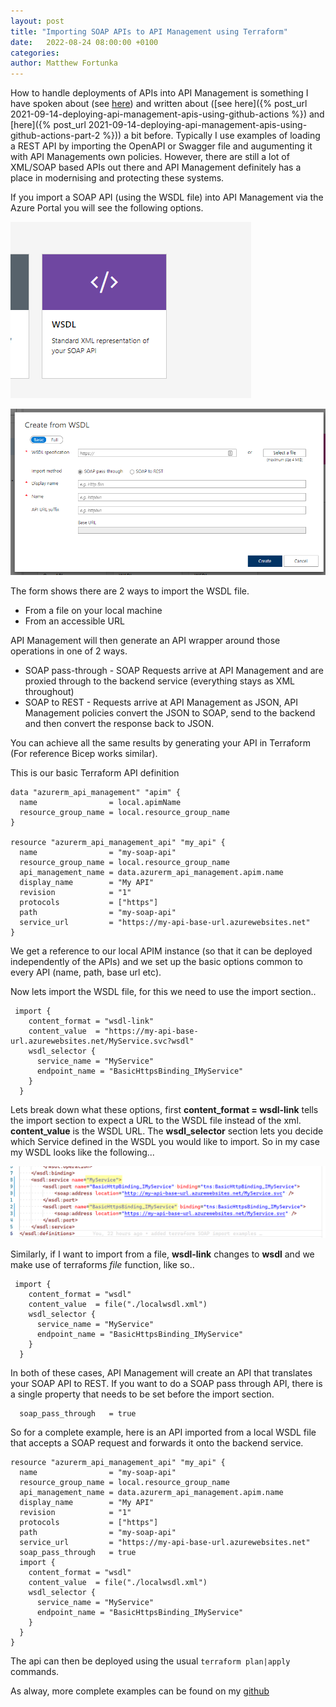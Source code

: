 ```yaml
---
layout: post
title: "Importing SOAP APIs to API Management using Terraform"
date:   2022-08-24 08:00:00 +0100
categories: 
author: Matthew Fortunka
---
```

How to handle deployments of APIs into API Management is something I have spoken about (see [here](https://docs.microsoft.com/en-us/shows/lunchbytes/devops-api-management)) and written about ([see here]({% post_url 2021-09-14-deploying-api-management-apis-using-github-actions %}) and [here]({% post_url 2021-09-14-deploying-api-management-apis-using-github-actions-part-2 %})) a bit before.  Typically I use examples of loading a REST API by importing the OpenAPI or Swagger file and augumenting it with API Managements own policies.  However, there are still a lot of XML/SOAP based APIs out there and API Management definitely has a place in modernising and protecting these systems.

If you import a SOAP API (using the WSDL file) into API Management via the Azure Portal you will see the following options.

![](/assets/2022-08-24-importing-soap-apis-to-api-management-using-terraform/import-wsdl.png "Import WSDL file option")

![](/assets/2022-08-24-importing-soap-apis-to-api-management-using-terraform/import-wsdl-form.png "Import WSDL form")

The form shows there are 2 ways to import the WSDL file.

* From a file on your local machine
* From an accessible URL

API Management will then generate an API wrapper around those operations in one of 2 ways.

* SOAP pass-through - SOAP Requests arrive at API Management and are proxied through to the backend service (everything stays as XML throughout)
* SOAP to REST - Requests arrive at API Management as JSON, API Management policies convert the JSON to SOAP, send to the backend and then convert the response back to JSON.

You can achieve all the same results by generating your API in Terraform (For reference Bicep works similar).  

This is our basic Terraform API definition
```
data "azurerm_api_management" "apim" {
  name                = local.apimName
  resource_group_name = local.resource_group_name
}

resource "azurerm_api_management_api" "my_api" {
  name                = "my-soap-api"
  resource_group_name = local.resource_group_name
  api_management_name = data.azurerm_api_management.apim.name
  display_name        = "My API"
  revision            = "1"
  protocols           = ["https"]
  path                = "my-soap-api"  
  service_url         = "https://my-api-base-url.azurewebsites.net"
}
```

We get a reference to our local APIM instance (so that it can be deployed independently of the APIs) and we set up the basic options common to every API (name, path, base url etc).

Now lets import the WSDL file, for this we need to use the import section..


```
 import {
    content_format = "wsdl-link"
    content_value  = "https://my-api-base-url.azurewebsites.net/MyService.svc?wsdl"
    wsdl_selector {
      service_name = "MyService"
      endpoint_name = "BasicHttpsBinding_IMyService"
    }
  }
```

Lets break down what these options, first **content_format = wsdl-link** tells the import section to expect a URL to the WSDL file instead of the xml.  **content_value** is the WSDL URL.  The **wsdl_selector** section lets you decide which Service defined in the WSDL you would like to import.  So in my case my WSDL looks like the following...

![](/assets/2022-08-24-importing-soap-apis-to-api-management-using-terraform/wsdl_fragment.png "Import WSDL form")

Similarly, if I want to import from a file, **wsdl-link** changes to **wsdl** and we make use of terraforms *file* function, like so..

```
 import {
    content_format = "wsdl"
    content_value  = file("./localwsdl.xml")
    wsdl_selector {
      service_name = "MyService"
      endpoint_name = "BasicHttpsBinding_IMyService"
    }
  }
```

In both of these cases, API Management will create an API that translates your SOAP API to REST.  If you want to do a SOAP pass through API, there is a single property that needs to be set before the import section.

```
  soap_pass_through   = true
```

So for a complete example, here is an API imported from a local WSDL file that accepts a SOAP request and forwards it onto the backend service.

```
resource "azurerm_api_management_api" "my_api" {
  name                = "my-soap-api"
  resource_group_name = local.resource_group_name
  api_management_name = data.azurerm_api_management.apim.name
  display_name        = "My API"
  revision            = "1"
  protocols           = ["https"]
  path                = "my-soap-api"  
  service_url         = "https://my-api-base-url.azurewebsites.net"
  soap_pass_through   = true
  import {
    content_format = "wsdl"
    content_value  = file("./localwsdl.xml")
    wsdl_selector {
      service_name = "MyService"
      endpoint_name = "BasicHttpsBinding_IMyService"
    }
  }
}
```

The api can then be deployed using the usual `terraform plan|apply` commands.

As alway, more complete examples can be found on my [github](https://github.com/fortunkam/apim-terraform-soap-import)


